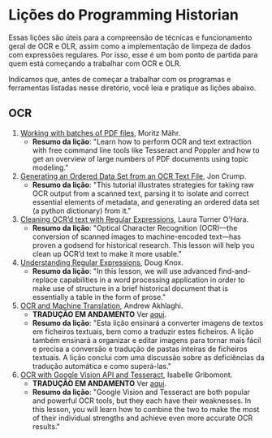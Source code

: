 # Lições do Programming Historian

Essas lições são úteis para a compreensão de técnicas e funcionamento geral de OCR e OLR, assim como a implementação de limpeza de dados com expressões regulares. Por isso, esse é um bom ponto de partida para quem está começando a trabalhar com OCR e OLR.

Indicamos que, antes de começar a trabalhar com os programas e ferramentas listadas nesse diretório, você leia e pratique as lições abaixo.

## OCR

1. [Working with batches of PDF files](https://programminghistorian.org/en/lessons/working-with-batches-of-pdf-files), Moritz Mähr.
   - **Resumo da lição**: "Learn how to perform OCR and text extraction with free command line tools like Tesseract and Poppler and how to get an overview of large numbers of PDF documents using topic modeling."
2. [Generating an Ordered Data Set from an OCR Text File](https://programminghistorian.org/en/lessons/generating-an-ordered-data-set-from-an-OCR-text-file), Jon Crump.
   - **Resumo da lição**: "This tutorial illustrates strategies for taking raw OCR output from a scanned text, parsing it to isolate and correct essential elements of metadata, and generating an ordered data set (a python dictionary) from it."
3. [Cleaning OCR’d text with Regular Expressions](https://programminghistorian.org/en/lessons/cleaning-ocrd-text-with-regular-expressions), Laura Turner O'Hara.
   - **Resumo da lição**: "Optical Character Recognition (OCR)—the conversion of scanned images to machine-encoded text—has proven a godsend for historical research. This lesson will help you clean up OCR’d text to make it more usable."
4. [Understanding Regular Expressions](https://programminghistorian.org/en/lessons/understanding-regular-expressions), Doug Knox.
   - **Resumo da lição**: "In this lesson, we will use advanced find-and-replace capabilities in a word processing application in order to make use of structure in a brief historical document that is essentially a table in the form of prose."
5. [OCR and Machine Translation](https://programminghistorian.org/en/lessons/OCR-and-Machine-Translation), Andrew Akhlaghi.
   - **TRADUÇÃO EM ANDAMENTO** Ver [aqui](https://github.com/programminghistorian/ph-submissions/issues/371).
   - **Resumo da lição**: "Esta lição ensinará a converter imagens de textos em ficheiros textuais, bem como a traduzir estes ficheiros. A lição também ensinará a organizar e editar imagens para tornar mais fácil e precisa a conversão e tradução de pastas inteiras de ficheiros textuais. A lição conclui com uma discussão sobre as deficiências da tradução automática e como superá-las."
6. [OCR with Google Vision API and Tesseract](https://programminghistorian.org/en/lessons/ocr-with-google-vision-and-tesseract), Isabelle Gribomont.
   - **TRADUÇÃO EM ANDAMENTO** Ver [aqui](https://github.com/programminghistorian/ph-submissions/issues/575).
   - **Resumo da lição**: "Google Vision and Tesseract are both popular and powerful OCR tools, but they each have their weaknesses. In this lesson, you will learn how to combine the two to make the most of their individual strengths and achieve even more accurate OCR results."